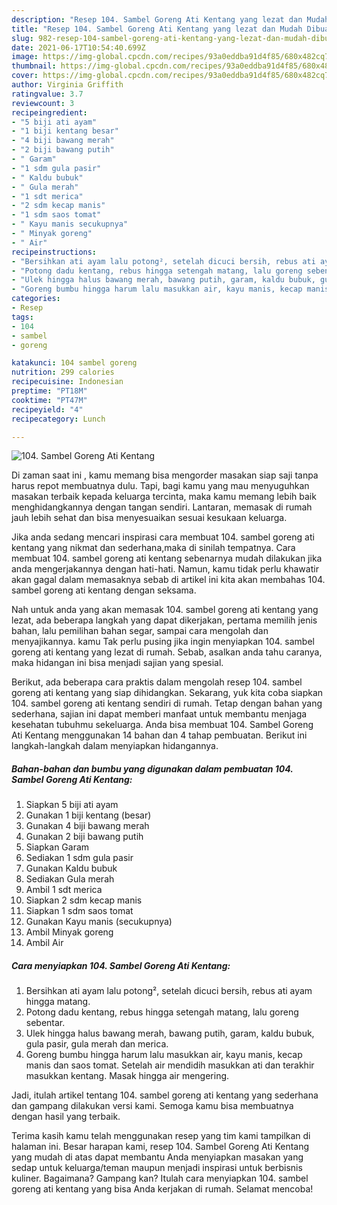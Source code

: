 ```yaml
---
description: "Resep 104. Sambel Goreng Ati Kentang yang lezat dan Mudah Dibuat"
title: "Resep 104. Sambel Goreng Ati Kentang yang lezat dan Mudah Dibuat"
slug: 982-resep-104-sambel-goreng-ati-kentang-yang-lezat-dan-mudah-dibuat
date: 2021-06-17T10:54:40.699Z
image: https://img-global.cpcdn.com/recipes/93a0eddba91d4f85/680x482cq70/104-sambel-goreng-ati-kentang-foto-resep-utama.jpg
thumbnail: https://img-global.cpcdn.com/recipes/93a0eddba91d4f85/680x482cq70/104-sambel-goreng-ati-kentang-foto-resep-utama.jpg
cover: https://img-global.cpcdn.com/recipes/93a0eddba91d4f85/680x482cq70/104-sambel-goreng-ati-kentang-foto-resep-utama.jpg
author: Virginia Griffith
ratingvalue: 3.7
reviewcount: 3
recipeingredient:
- "5 biji ati ayam"
- "1 biji kentang besar"
- "4 biji bawang merah"
- "2 biji bawang putih"
- " Garam"
- "1 sdm gula pasir"
- " Kaldu bubuk"
- " Gula merah"
- "1 sdt merica"
- "2 sdm kecap manis"
- "1 sdm saos tomat"
- " Kayu manis secukupnya"
- " Minyak goreng"
- " Air"
recipeinstructions:
- "Bersihkan ati ayam lalu potong², setelah dicuci bersih, rebus ati ayam hingga matang."
- "Potong dadu kentang, rebus hingga setengah matang, lalu goreng sebentar."
- "Ulek hingga halus bawang merah, bawang putih, garam, kaldu bubuk, gula pasir, gula merah dan merica."
- "Goreng bumbu hingga harum lalu masukkan air, kayu manis, kecap manis dan saos tomat. Setelah air mendidih masukkan ati dan terakhir masukkan kentang. Masak hingga air mengering."
categories:
- Resep
tags:
- 104
- sambel
- goreng

katakunci: 104 sambel goreng 
nutrition: 299 calories
recipecuisine: Indonesian
preptime: "PT18M"
cooktime: "PT47M"
recipeyield: "4"
recipecategory: Lunch

---
```



![104. Sambel Goreng Ati Kentang](https://img-global.cpcdn.com/recipes/93a0eddba91d4f85/680x482cq70/104-sambel-goreng-ati-kentang-foto-resep-utama.jpg)

Di zaman  saat ini , kamu memang bisa mengorder masakan siap saji tanpa harus repot membuatnya dulu. Tapi, bagi kamu yang mau menyuguhkan masakan terbaik kepada keluarga tercinta, maka kamu memang lebih baik menghidangkannya dengan tangan sendiri. Lantaran, memasak di rumah jauh lebih sehat dan bisa menyesuaikan sesuai kesukaan keluarga.

Jika anda sedang mencari inspirasi cara membuat 104. sambel goreng ati kentang yang nikmat dan sederhana,maka di sinilah tempatnya. Cara membuat 104. sambel goreng ati kentang  sebenarnya mudah dilakukan jika anda mengerjakannya dengan hati-hati. Namun, kamu tidak perlu khawatir akan gagal dalam memasaknya 
sebab di artikel ini kita akan membahas 104. sambel goreng ati kentang dengan seksama.  



Nah untuk anda yang akan memasak 104. sambel goreng ati kentang yang lezat, ada beberapa langkah yang dapat dikerjakan, pertama memilih jenis bahan, lalu pemilihan bahan segar, sampai cara mengolah dan menyajikannya. kamu Tak perlu pusing jika ingin menyiapkan 104. sambel goreng ati kentang yang lezat di rumah. Sebab, asalkan anda  tahu caranya, maka hidangan ini bisa menjadi sajian yang spesial.

Berikut, ada beberapa cara praktis  dalam mengolah resep 104. sambel goreng ati kentang yang siap dihidangkan. Sekarang, yuk kita coba siapkan 104. sambel goreng ati kentang sendiri di rumah. Tetap dengan bahan yang sederhana, sajian ini dapat memberi manfaat untuk membantu menjaga kesehatan tubuhmu sekeluarga. Anda bisa membuat 104. Sambel Goreng Ati Kentang menggunakan 14 bahan dan 4 tahap pembuatan. Berikut ini langkah-langkah dalam menyiapkan hidangannya.

<!--inarticleads1-->

##### Bahan-bahan dan bumbu yang digunakan dalam pembuatan 104. Sambel Goreng Ati Kentang:

1. Siapkan 5 biji ati ayam
1. Gunakan 1 biji kentang (besar)
1. Gunakan 4 biji bawang merah
1. Gunakan 2 biji bawang putih
1. Siapkan  Garam
1. Sediakan 1 sdm gula pasir
1. Gunakan  Kaldu bubuk
1. Sediakan  Gula merah
1. Ambil 1 sdt merica
1. Siapkan 2 sdm kecap manis
1. Siapkan 1 sdm saos tomat
1. Gunakan  Kayu manis (secukupnya)
1. Ambil  Minyak goreng
1. Ambil  Air




<!--inarticleads2-->

##### Cara menyiapkan 104. Sambel Goreng Ati Kentang:

1. Bersihkan ati ayam lalu potong², setelah dicuci bersih, rebus ati ayam hingga matang.
1. Potong dadu kentang, rebus hingga setengah matang, lalu goreng sebentar.
1. Ulek hingga halus bawang merah, bawang putih, garam, kaldu bubuk, gula pasir, gula merah dan merica.
1. Goreng bumbu hingga harum lalu masukkan air, kayu manis, kecap manis dan saos tomat. Setelah air mendidih masukkan ati dan terakhir masukkan kentang. Masak hingga air mengering.




Jadi, itulah artikel tentang  104. sambel goreng ati kentang  yang sederhana dan gampang dilakukan versi kami. Semoga kamu bisa membuatnya dengan hasil yang terbaik. 

Terima kasih kamu telah menggunakan resep yang tim kami tampilkan di halaman ini. Besar harapan kami, resep  104. Sambel Goreng Ati Kentang yang mudah di atas dapat membantu Anda menyiapkan masakan yang sedap untuk keluarga/teman maupun menjadi inspirasi untuk berbisnis kuliner. Bagaimana? Gampang kan? Itulah cara menyiapkan 104. sambel goreng ati kentang yang bisa Anda kerjakan di rumah. Selamat mencoba!

